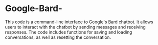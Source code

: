 # Google-Bard-
This code is a command-line interface to Google's Bard chatbot. It allows users to interact with the chatbot by sending messages and receiving responses. The code includes functions for saving and loading conversations, as well as resetting the conversation.
